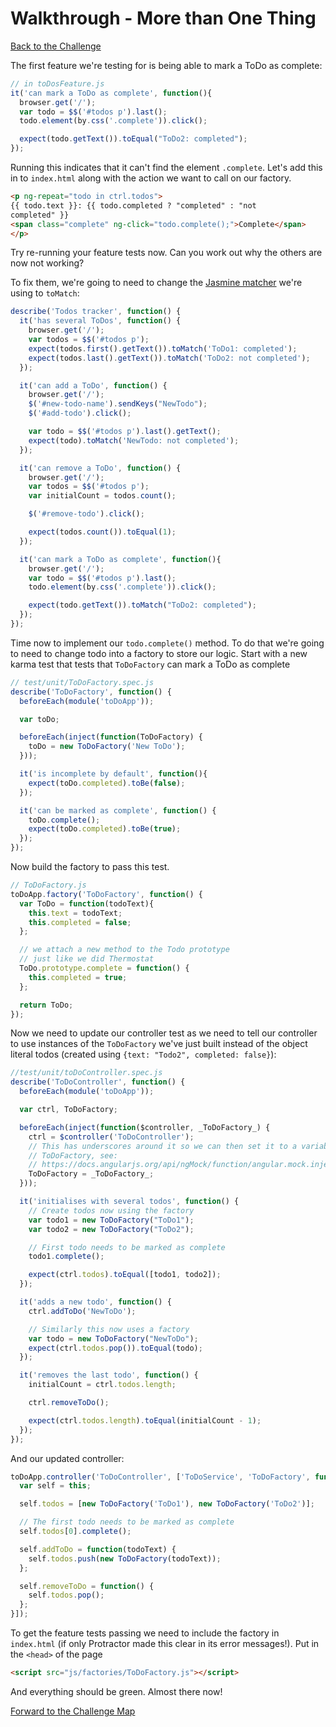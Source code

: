 # Walkthrough - More than One Thing

[Back to the Challenge](../12_testing_factories.md)

The first feature we're testing for is being able to mark a ToDo as complete:

```js
// in toDosFeature.js
it('can mark a ToDo as complete', function(){
  browser.get('/');
  var todo = $$('#todos p').last();
  todo.element(by.css('.complete')).click();

  expect(todo.getText()).toEqual("ToDo2: completed");
});
```

Running this indicates that it can't find the element `.complete`. Let's add this in to `index.html` along with the action we want to call on our factory.

```html
<p ng-repeat="todo in ctrl.todos">
{{ todo.text }}: {{ todo.completed ? "completed" : "not
completed" }}
<span class="complete" ng-click="todo.complete();">Complete</span>
</p>
```

Try re-running your feature tests now. Can you work out why the others are now not working?

To fix them, we're going to need to change the [Jasmine matcher](http://jasmine.github.io/2.0/introduction.html#section-Included_Matchers) we're using to `toMatch`:

```js
describe('Todos tracker', function() {
  it('has several ToDos', function() {
    browser.get('/');
    var todos = $$('#todos p');
    expect(todos.first().getText()).toMatch('ToDo1: completed');
    expect(todos.last().getText()).toMatch('ToDo2: not completed');
  });

  it('can add a ToDo', function() {
    browser.get('/');
    $('#new-todo-name').sendKeys("NewTodo");
    $('#add-todo').click();

    var todo = $$('#todos p').last().getText();
    expect(todo).toMatch('NewTodo: not completed');
  });

  it('can remove a ToDo', function() {
    browser.get('/');
    var todos = $$('#todos p');
    var initialCount = todos.count();

    $('#remove-todo').click();

    expect(todos.count()).toEqual(1);
  });

  it('can mark a ToDo as complete', function(){
    browser.get('/');
    var todo = $$('#todos p').last();
    todo.element(by.css('.complete')).click();

    expect(todo.getText()).toMatch("ToDo2: completed");
  });
});
```

Time now to implement our `todo.complete()` method. To do that we're going to need to change todo into a factory to store our logic. Start with a new karma test that tests that `ToDoFactory` can mark a ToDo as complete

```js
// test/unit/ToDoFactory.spec.js
describe('ToDoFactory', function() {
  beforeEach(module('toDoApp'));

  var toDo;

  beforeEach(inject(function(ToDoFactory) {
    toDo = new ToDoFactory('New ToDo');
  }));

  it('is incomplete by default', function(){
    expect(toDo.completed).toBe(false);
  });

  it('can be marked as complete', function() {
    toDo.complete();
    expect(toDo.completed).toBe(true);
  });
});
```

Now build the factory to pass this test.

```js
// ToDoFactory.js
toDoApp.factory('ToDoFactory', function() {
  var ToDo = function(todoText){
    this.text = todoText;
    this.completed = false;
  };

  // we attach a new method to the Todo prototype
  // just like we did Thermostat
  ToDo.prototype.complete = function() {
    this.completed = true;
  };

  return ToDo;
});
```

Now we need to update our controller test as we need to tell our controller to use instances of the `ToDoFactory` we've just built instead of the object literal todos (created using `{text: "Todo2", completed: false}`):

```js
//test/unit/toDoController.spec.js
describe('ToDoController', function() {
  beforeEach(module('toDoApp'));

  var ctrl, ToDoFactory;

  beforeEach(inject(function($controller, _ToDoFactory_) {
    ctrl = $controller('ToDoController');
    // This has underscores around it so we can then set it to a variable called
    // ToDoFactory, see:
    // https://docs.angularjs.org/api/ngMock/function/angular.mock.inject
    ToDoFactory = _ToDoFactory_;
  }));

  it('initialises with several todos', function() {
    // Create todos now using the factory
    var todo1 = new ToDoFactory("ToDo1");
    var todo2 = new ToDoFactory("ToDo2");

    // First todo needs to be marked as complete
    todo1.complete();

    expect(ctrl.todos).toEqual([todo1, todo2]);
  });

  it('adds a new todo', function() {
    ctrl.addToDo('NewToDo');

    // Similarly this now uses a factory
    var todo = new ToDoFactory("NewToDo");
    expect(ctrl.todos.pop()).toEqual(todo);
  });

  it('removes the last todo', function() {
    initialCount = ctrl.todos.length;

    ctrl.removeToDo();

    expect(ctrl.todos.length).toEqual(initialCount - 1);
  });
});
```

And our updated controller:

```js
toDoApp.controller('ToDoController', ['ToDoService', 'ToDoFactory', function(ToDoService, ToDoFactory) {
  var self = this;

  self.todos = [new ToDoFactory('ToDo1'), new ToDoFactory('ToDo2')];

  // The first todo needs to be marked as complete
  self.todos[0].complete();

  self.addToDo = function(todoText) {
    self.todos.push(new ToDoFactory(todoText));
  };

  self.removeToDo = function() {
    self.todos.pop();
  };
}]);
```

To get the feature tests passing we need to include the factory in `index.html` (if only Protractor made this clear in its error messages!). Put in the `<head>` of the page

```html
<script src="js/factories/ToDoFactory.js"></script>
```

And everything should be green. Almost there now!

[Forward to the Challenge Map](../00_challenge_map.md)
